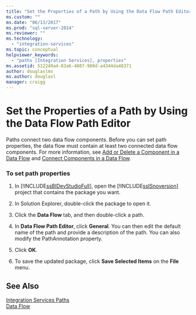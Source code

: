 ```yaml
---
title: "Set the Properties of a Path by Using the Data Flow Path Editor | Microsoft Docs"
ms.custom: ""
ms.date: "06/13/2017"
ms.prod: "sql-server-2014"
ms.reviewer: ""
ms.technology: 
  - "integration-services"
ms.topic: conceptual
helpviewer_keywords: 
  - "paths [Integration Services], properties"
ms.assetid: 512249a4-83a6-4087-980d-a4344da48371
author: douglaslms
ms.author: douglasl
manager: craigg
---
```

# Set the Properties of a Path by Using the Data Flow Path Editor
  Paths connect two data flow components. Before you can set path properties, the data flow must contain at least two connected data flow components. For more information, see [Add or Delete a Component in a Data Flow](data-flow/add-or-delete-a-component-in-a-data-flow.md) and [Connect Components in a Data Flow](data-flow/connect-components-in-a-data-flow.md).  
  
### To set path properties  
  
1.  In [!INCLUDE[ssBIDevStudioFull](../includes/ssbidevstudiofull-md.md)], open the [!INCLUDE[ssISnoversion](../includes/ssisnoversion-md.md)] project that contains the package you want.  
  
2.  In Solution Explorer, double-click the package to open it.  
  
3.  Click the **Data Flow** tab, and then double-click a path.  
  
4.  In **Data Flow Path Editor**, click **General**. You can then edit the default name of the path and provide a description of the path. You can also modify the PathAnnotation property.  
  
5.  Click **OK**.  
  
6.  To save the updated package, click **Save Selected Items** on the **File** menu.  
  
## See Also  
 [Integration Services Paths](data-flow/integration-services-paths.md)   
 [Data Flow](data-flow/data-flow.md)  
  
  
